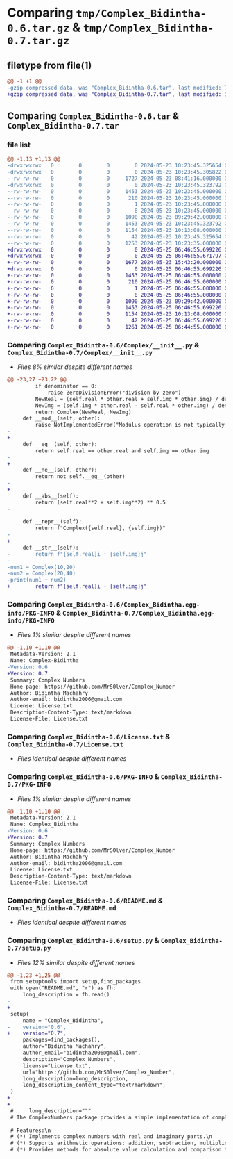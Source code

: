 # Comparing `tmp/Complex_Bidintha-0.6.tar.gz` & `tmp/Complex_Bidintha-0.7.tar.gz`

## filetype from file(1)

```diff
@@ -1 +1 @@
-gzip compressed data, was "Complex_Bidintha-0.6.tar", last modified: Thu May 23 10:23:45 2024, max compression
+gzip compressed data, was "Complex_Bidintha-0.7.tar", last modified: Sat May 25 06:46:55 2024, max compression
```

## Comparing `Complex_Bidintha-0.6.tar` & `Complex_Bidintha-0.7.tar`

### file list

```diff
@@ -1,13 +1,13 @@
-drwxrwxrwx   0        0        0        0 2024-05-23 10:23:45.325654 Complex_Bidintha-0.6/
-drwxrwxrwx   0        0        0        0 2024-05-23 10:23:45.305822 Complex_Bidintha-0.6/Complex/
--rw-rw-rw-   0        0        0     1727 2024-05-23 08:41:16.000000 Complex_Bidintha-0.6/Complex/__init__.py
-drwxrwxrwx   0        0        0        0 2024-05-23 10:23:45.323792 Complex_Bidintha-0.6/Complex_Bidintha.egg-info/
--rw-rw-rw-   0        0        0     1453 2024-05-23 10:23:45.000000 Complex_Bidintha-0.6/Complex_Bidintha.egg-info/PKG-INFO
--rw-rw-rw-   0        0        0      210 2024-05-23 10:23:45.000000 Complex_Bidintha-0.6/Complex_Bidintha.egg-info/SOURCES.txt
--rw-rw-rw-   0        0        0        1 2024-05-23 10:23:45.000000 Complex_Bidintha-0.6/Complex_Bidintha.egg-info/dependency_links.txt
--rw-rw-rw-   0        0        0        8 2024-05-23 10:23:45.000000 Complex_Bidintha-0.6/Complex_Bidintha.egg-info/top_level.txt
--rw-rw-rw-   0        0        0     1090 2024-05-23 09:29:42.000000 Complex_Bidintha-0.6/License.txt
--rw-rw-rw-   0        0        0     1453 2024-05-23 10:23:45.323792 Complex_Bidintha-0.6/PKG-INFO
--rw-rw-rw-   0        0        0     1154 2024-05-23 10:13:08.000000 Complex_Bidintha-0.6/README.md
--rw-rw-rw-   0        0        0       42 2024-05-23 10:23:45.325654 Complex_Bidintha-0.6/setup.cfg
--rw-rw-rw-   0        0        0     1253 2024-05-23 10:23:35.000000 Complex_Bidintha-0.6/setup.py
+drwxrwxrwx   0        0        0        0 2024-05-25 06:46:55.699226 Complex_Bidintha-0.7/
+drwxrwxrwx   0        0        0        0 2024-05-25 06:46:55.671797 Complex_Bidintha-0.7/Complex/
+-rw-rw-rw-   0        0        0     1677 2024-05-23 15:43:20.000000 Complex_Bidintha-0.7/Complex/__init__.py
+drwxrwxrwx   0        0        0        0 2024-05-25 06:46:55.699226 Complex_Bidintha-0.7/Complex_Bidintha.egg-info/
+-rw-rw-rw-   0        0        0     1453 2024-05-25 06:46:55.000000 Complex_Bidintha-0.7/Complex_Bidintha.egg-info/PKG-INFO
+-rw-rw-rw-   0        0        0      210 2024-05-25 06:46:55.000000 Complex_Bidintha-0.7/Complex_Bidintha.egg-info/SOURCES.txt
+-rw-rw-rw-   0        0        0        1 2024-05-25 06:46:55.000000 Complex_Bidintha-0.7/Complex_Bidintha.egg-info/dependency_links.txt
+-rw-rw-rw-   0        0        0        8 2024-05-25 06:46:55.000000 Complex_Bidintha-0.7/Complex_Bidintha.egg-info/top_level.txt
+-rw-rw-rw-   0        0        0     1090 2024-05-23 09:29:42.000000 Complex_Bidintha-0.7/License.txt
+-rw-rw-rw-   0        0        0     1453 2024-05-25 06:46:55.699226 Complex_Bidintha-0.7/PKG-INFO
+-rw-rw-rw-   0        0        0     1154 2024-05-23 10:13:08.000000 Complex_Bidintha-0.7/README.md
+-rw-rw-rw-   0        0        0       42 2024-05-25 06:46:55.699226 Complex_Bidintha-0.7/setup.cfg
+-rw-rw-rw-   0        0        0     1261 2024-05-25 06:44:55.000000 Complex_Bidintha-0.7/setup.py
```

### Comparing `Complex_Bidintha-0.6/Complex/__init__.py` & `Complex_Bidintha-0.7/Complex/__init__.py`

 * *Files 8% similar despite different names*

```diff
@@ -23,27 +23,22 @@
         if denominator == 0:
             raise ZeroDivisionError("division by zero")
         NewReal = (self.real * other.real + self.img * other.img) / denominator
         NewImg = (self.img * other.real - self.real * other.img) / denominator
         return Complex(NewReal, NewImg)
     def __mod__(self, other):
         raise NotImplementedError("Modulus operation is not typically defined for complex numbers")
-
+        
     def __eq__(self, other):
         return self.real == other.real and self.img == other.img
-
+    
     def __ne__(self, other):
         return not self.__eq__(other)
-
+    
     def __abs__(self):
         return (self.real**2 + self.img**2) ** 0.5
-
     
     def __repr__(self):
         return f"Complex({self.real}, {self.img})"
-
+    
     def __str__(self):
-        return f"{self.real}i + {self.img}j"
-
-num1 = Complex(10,20)
-num2 = Complex(20,40)
-print(num1 + num2)
+        return f"{self.real}i + {self.img}j"
```

### Comparing `Complex_Bidintha-0.6/Complex_Bidintha.egg-info/PKG-INFO` & `Complex_Bidintha-0.7/Complex_Bidintha.egg-info/PKG-INFO`

 * *Files 1% similar despite different names*

```diff
@@ -1,10 +1,10 @@
 Metadata-Version: 2.1
 Name: Complex-Bidintha
-Version: 0.6
+Version: 0.7
 Summary: Complex Numbers
 Home-page: https://github.com/MrS0lver/Complex_Number
 Author: Bidintha Machahry
 Author-email: bidintha2006@gmail.com
 License: License.txt
 Description-Content-Type: text/markdown
 License-File: License.txt
```

### Comparing `Complex_Bidintha-0.6/License.txt` & `Complex_Bidintha-0.7/License.txt`

 * *Files identical despite different names*

### Comparing `Complex_Bidintha-0.6/PKG-INFO` & `Complex_Bidintha-0.7/PKG-INFO`

 * *Files 1% similar despite different names*

```diff
@@ -1,10 +1,10 @@
 Metadata-Version: 2.1
 Name: Complex_Bidintha
-Version: 0.6
+Version: 0.7
 Summary: Complex Numbers
 Home-page: https://github.com/MrS0lver/Complex_Number
 Author: Bidintha Machahry
 Author-email: bidintha2006@gmail.com
 License: License.txt
 Description-Content-Type: text/markdown
 License-File: License.txt
```

### Comparing `Complex_Bidintha-0.6/README.md` & `Complex_Bidintha-0.7/README.md`

 * *Files identical despite different names*

### Comparing `Complex_Bidintha-0.6/setup.py` & `Complex_Bidintha-0.7/setup.py`

 * *Files 12% similar despite different names*

```diff
@@ -1,23 +1,25 @@
 from setuptools import setup,find_packages
 with open("README.md", "r") as fh:
     long_description = fh.read()
-
+    
 setup(
     name = "Complex_Bidintha",
-    version="0.6",
+    version="0.7",
     packages=find_packages(),
     author="Bidintha Machahry",
     author_email="bidintha2006@gmail.com",
     description="Complex Numbers",
     license="License.txt",
     url="https://github.com/MrS0lver/Complex_Number",
     long_description=long_description,
     long_description_content_type="text/markdown",
 )
+
+
 #     long_description="""
 # The ComplexNumbers package provides a simple implementation of complex numbers in Python. The package includes a Complex class with support for basic arithmetic operations such as addition, subtraction, multiplication, and division of complex numbers. Additionally, the class provides methods for calculating the absolute value (magnitude) of a complex number and comparing complex numbers for equality and inequality.
 
 # Features:\n
 # (*) Implements complex numbers with real and imaginary parts.\n
 # (*) Supports arithmetic operations: addition, subtraction, multiplication, and division.\n
 # (*) Provides methods for absolute value calculation and comparison.\n
```

